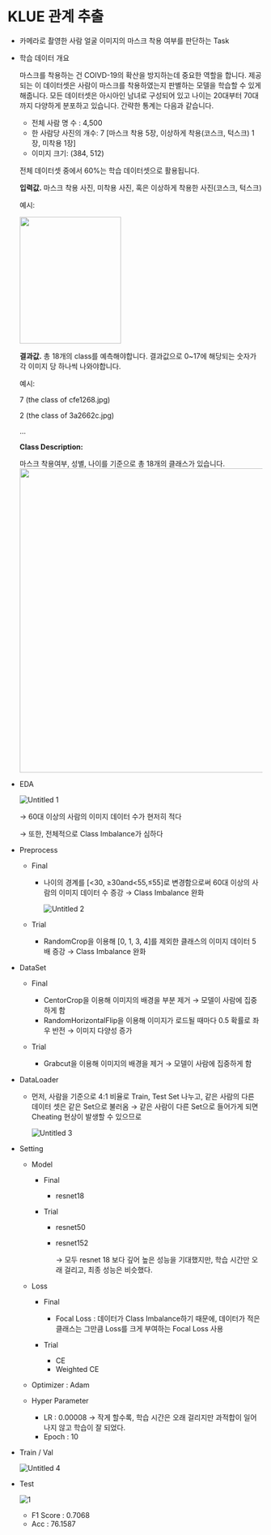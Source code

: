 # KLUE 관계 추출

- 카메라로 촬영한 사람 얼굴 이미지의 마스크 착용 여부를 판단하는 Task

- 학습 데이터 개요
    
    마스크를 착용하는 건 COIVD-19의 확산을 방지하는데 중요한 역할을 합니다. 제공되는 이 데이터셋은 사람이 마스크를 착용하였는지 판별하는 모델을 학습할 수 있게 해줍니다. 모든 데이터셋은 아시아인 남녀로 구성되어 있고 나이는 20대부터 70대까지 다양하게 분포하고 있습니다. 간략한 통계는 다음과 같습니다.
    
    - 전체 사람 명 수 : 4,500
    - 한 사람당 사진의 개수: 7 [마스크 착용 5장, 이상하게 착용(코스크, 턱스크) 1장, 미착용 1장]
    - 이미지 크기: (384, 512)
    
    전체 데이터셋 중에서 60%는 학습 데이터셋으로 활용됩니다.
    
    **입력값.** 마스크 착용 사진, 미착용 사진, 혹은 이상하게 착용한 사진(코스크, 턱스크)
    
    예시:
    
    <img src="https://user-images.githubusercontent.com/62659407/158011779-a3912770-8f48-475d-8f05-214a89b0350b.png" width="200" height="250">

    
    **결과값.** 총 18개의 class를 예측해야합니다. 결과값으로 0~17에 해당되는 숫자가 각 이미지 당 하나씩 나와야합니다.
    
    예시:
    
    7 (the class of cfe1268.jpg)
    
    2 (the class of 3a2662c.jpg)
    
    …

    **Class Description:**

    마스크 착용여부, 성별, 나이를 기준으로 총 18개의 클래스가 있습니다.
    <img src="https://user-images.githubusercontent.com/62659407/158011819-12bf9aac-5aec-42d7-b128-7c064e54d90e.png" width="600" height="600">

   
- EDA
    
    ![Untitled 1](https://user-images.githubusercontent.com/62659407/158011834-6bfc5ca5-8962-406c-b576-a9d114823709.png)

    
    → 60대 이상의 사람의 이미지 데이터 수가 현저히 적다
    
    → 또한, 전체적으로 Class Imbalance가 심하다
    
- Preprocess
    - Final
        - 나이의 경계를 [<30, ≥30and<55,≤55]로 변경함으로써 60대 이상의 사람의 이미지 데이터 수 증강 → Class Imbalance 완화
            
            ![Untitled 2](https://user-images.githubusercontent.com/62659407/158011843-722affd8-6cdd-4ae5-bfc1-b3def7e9e4db.png)
    
    
    - Trial
        - RandomCrop을 이용해 [0, 1, 3, 4]를 제외한 클래스의 이미지 데이터 5배 증강 → Class Imbalance 완화
        
- DataSet
    - Final
        - CentorCrop을 이용해 이미지의 배경을 부분 제거 → 모델이 사람에 집중하게 함
        - RandomHorizontalFlip을 이용해 이미지가 로드될 때마다 0.5 확률로 좌우 반전 → 이미지 다양성 증가
    
    - Trial
        - Grabcut을 이용해 이미지의 배경을 제거 → 모델이 사람에 집중하게 함
        
- DataLoader
    - 먼저, 사람을 기준으로 4:1 비율로 Train, Test Set 나누고, 같은 사람의 다른 데이터 셋은 같은 Set으로 불러옴  → 같은 사람이 다른 Set으로 들어가게 되면 Cheating 현상이 발생할 수 있으므로
        
        ![Untitled 3](https://user-images.githubusercontent.com/62659407/158011851-0b9aa2dc-9ea0-431d-a3dc-22f5bd19b23a.png)
    
- Setting
    - Model
        - Final
            - resnet18
        
        - Trial
            - resnet50
            - resnet152
                
                → 모두 resnet 18 보다 깊어 높은 성능을 기대했지만, 학습 시간만 오래 걸리고, 최종 성능은 비슷했다.
                
        
    - Loss
        - Final
            - Focal Loss : 데이터가 Class Imbalance하기 때문에, 데이터가 적은 클래스는 그만큼 Loss를 크게 부여하는 Focal Loss 사용
        
        - Trial
            - CE
            - Weighted CE
        
    - Optimizer : Adam
    - Hyper Parameter
        - LR : 0.00008 → 작게 할수록, 학습 시간은 오래 걸리지만 과적합이 일어나지 않고 학습이 잘 되었다.
        - Epoch : 10
    
- Train / Val
    
  ![Untitled 4](https://user-images.githubusercontent.com/62659407/158011854-9d0be8d6-dd61-4798-b888-b90bf62796ba.png)
    
- Test
    
    ![1](https://user-images.githubusercontent.com/62659407/158011856-40af0455-ace2-4647-bf89-14015e57f169.png)

    
    - F1 Score : 0.7068
    - Acc : 76.1587
